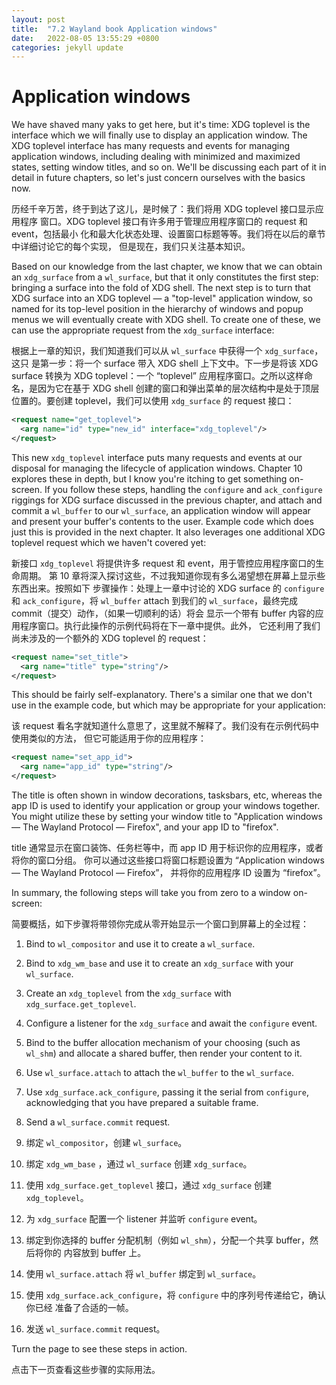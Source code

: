 ```yaml
---
layout: post
title:  "7.2 Wayland book Application windows"
date:   2022-08-05 13:55:29 +0800
categories: jekyll update
---
```

# Application windows

We have shaved many yaks to get here, but it's time: XDG toplevel is the
interface which we will finally use to display an application window. The XDG
toplevel interface has many requests and events for managing application
windows, including dealing with minimized and maximized states, setting window
titles, and so on. We'll be discussing each part of it in detail in future
chapters, so let's just concern ourselves with the basics now.

历经千辛万苦，终于到达了这儿，是时候了：我们将用 XDG toplevel 接口显示应用程序
窗口。XDG toplevel 接口有许多用于管理应用程序窗口的 request 和 event，包括最小
化和最大化状态处理、设置窗口标题等等。我们将在以后的章节中详细讨论它的每个实现，
但是现在，我们只关注基本知识。

Based on our knowledge from the last chapter, we know that we can obtain an
`xdg_surface` from a `wl_surface`, but that it only constitutes the first step:
bringing a surface into the fold of XDG shell. The next step is to turn that XDG
surface into an XDG toplevel &mdash; a "top-level" application window, so named
for its top-level position in the hierarchy of windows and popup menus we will
eventually create with XDG shell. To create one of these, we can use the
appropriate request from the `xdg_surface` interface:

根据上一章的知识，我们知道我们可以从 `wl_surface` 中获得一个 `xdg_surface`，这只
是第一步：将一个 surface 带入 XDG shell 上下文中。下一步是将该 XDG surface 转换为
XDG toplevel：一个 “toplevel” 应用程序窗口。之所以这样命名，是因为它在基于 XDG shell
创建的窗口和弹出菜单的层次结构中是处于顶层位置的。要创建 toplevel，我们可以使用 `xdg_surface`
的 request 接口：

```xml
<request name="get_toplevel">
  <arg name="id" type="new_id" interface="xdg_toplevel"/>
</request>
```

This new `xdg_toplevel` interface puts many requests and events at our disposal
for managing the lifecycle of application windows. Chapter 10 explores these in
depth, but I know you're itching to get something on-screen. If you follow these
steps, handling the `configure` and `ack_configure` riggings for XDG surface
discussed in the previous chapter, and attach and commit a `wl_buffer` to our
`wl_surface`, an application window will appear and present your buffer's
contents to the user. Example code which does just this is provided in the next
chapter. It also leverages one additional XDG toplevel request which we haven't
covered yet:

新接口 `xdg_toplevel` 将提供许多 request 和 event，用于管控应用程序窗口的生命周期。
第 10 章将深入探讨这些，不过我知道你现有多么渴望想在屏幕上显示些东西出来。按照如下
步骤操作：处理上一章中讨论的 XDG surface 的 `configure` 和 `ack_configure`，将 `wl_buffer`
attach 到我们的 `wl_surface`，最终完成 commit（提交）动作，（如果一切顺利的话）将会
显示一个带有 buffer 内容的应用程序窗口。执行此操作的示例代码将在下一章中提供。此外，
它还利用了我们尚未涉及的一个额外的 XDG toplevel 的 request：

```xml
<request name="set_title">
  <arg name="title" type="string"/>
</request>
```

This should be fairly self-explanatory. There's a similar one that we don't use
in the example code, but which may be appropriate for your application:

该 request 看名字就知道什么意思了，这里就不解释了。我们没有在示例代码中使用类似的方法，
但它可能适用于你的应用程序：

```xml
<request name="set_app_id">
  <arg name="app_id" type="string"/>
</request>
```

The title is often shown in window decorations, tasksbars, etc, whereas the app
ID is used to identify your application or group your windows together. You
might utilize these by setting your window title to "Application windows &mdash;
The Wayland Protocol &mdash; Firefox", and your app ID to "firefox".

title 通常显示在窗口装饰、任务栏等中，而 app ID 用于标识你的应用程序，或者将你的窗口分组。
你可以通过这些接口将窗口标题设置为 “Application windows — The Wayland Protocol — Firefox”，
并将你的应用程序 ID 设置为 “firefox”。

In summary, the following steps will take you from zero to a window on-screen:

简要概括，如下步骤将带领你完成从零开始显示一个窗口到屏幕上的全过程：

1. Bind to `wl_compositor` and use it to create a `wl_surface`.
1. Bind to `xdg_wm_base` and use it to create an `xdg_surface` with your
   `wl_surface`.
1. Create an `xdg_toplevel` from the `xdg_surface` with
   `xdg_surface.get_toplevel`.
1. Configure a listener for the `xdg_surface` and await the `configure` event.
1. Bind to the buffer allocation mechanism of your choosing (such as `wl_shm`)
   and allocate a shared buffer, then render your content to it.
1. Use `wl_surface.attach` to attach the `wl_buffer` to the `wl_surface`.
1. Use `xdg_surface.ack_configure`, passing it the serial from `configure`,
   acknowledging that you have prepared a suitable frame.
1. Send a `wl_surface.commit` request.

1. 绑定 `wl_compositor`，创建 `wl_surface`。
2. 绑定 `xdg_wm_base` ，通过 `wl_surface` 创建 `xdg_surface`。
3. 使用 `xdg_surface.get_toplevel` 接口，通过 `xdg_surface` 创建 `xdg_toplevel`。
4. 为 `xdg_surface` 配置一个 listener 并监听 `configure` event。
5. 绑定到你选择的 buffer 分配机制（例如 `wl_shm`），分配一个共享 buffer，然后将你的
内容放到 buffer 上。
6. 使用 `wl_surface.attach` 将 `wl_buffer` 绑定到 `wl_surface`。
7. 使用 `xdg_surface.ack_configure`，将 `configure` 中的序列号传递给它，确认你已经
准备了合适的一帧。
8. 发送 `wl_surface.commit` request。

Turn the page to see these steps in action.

点击下一页查看这些步骤的实际用法。
